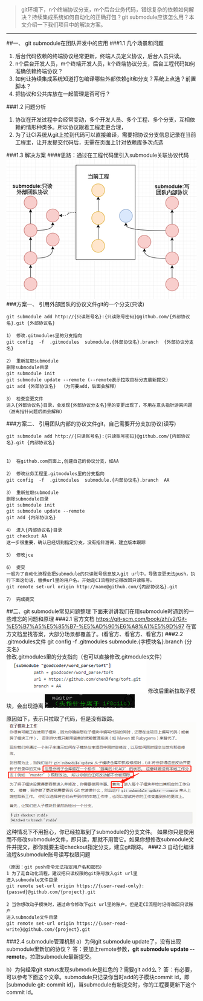 > git环境下，n个终端协议分支，m个后台业务代码，错综复杂的依赖如何解决？持续集成系统如何自动化的正确打包？git submodule应该怎么用？本文介绍一下我们项目中的解决方案。

<hr />

##一、	git submodule在团队开发中的应用
###1.1 几个场景和问题
1. 后台代码依赖的终端协议经常更新，终端人员定义协议，后台人员只读。
2. n个后台开发人员，m个终端开发人员，k个终端协议分支，后台工程代码如何准确依赖终端协议？
3. 如何让持续集成系统知道打包编译哪些外部依赖git和分支？系统上点选？前置脚本？
4. 把协议和公共库放在一起管理是否可行？

###1.2 问题分析
1. 协议在开发过程中会经常变动，多个开发人员、多个工程、多个分支，互相依赖的情形种类多。所以协议跟着工程走更合理，
2. 为了让CI系统从git上拉到代码可以直接编译，需要把协议分支信息记录在当前工程里，让开发提交代码后，无需在页面上针对依赖库多次点选

###1.3 解决方案
####思路：通过在工程代码里引入submodule关联协议代码
<img src="./img/submodule_1.png">
###方案一、 引用外部团队的协议文件git的一个分支(只读)
```
git submodule add http://{只读账号名}:{只读账号密码}@github.com/{外部协议名}.git {外部协议名}

1） 修改.gitmodules里的分支指向
git config  -f  .gitmodules  submodule.{外部协议名}.branch  {外部协议分支名}  

2） 重新拉取submodule
删除submodule目录
git submodule init
git submodule update --remote (--remote表示拉取目标分支最新提交)
git add {外部协议名}  （为何要add，后面会解释）

3） 检查变更文件
进入{外部协议名}目录，会发现{外部协议分支名}里的变更出现了，不用在意头指针游离问题（游离指针问题后面会解释）
```

###方案二、 引用团队内部的协议文件git，自己需要开分支加协议(读写)

```
git submodule add http://{只读账号名}:{只读账号密码}@github.com/{内部协议名}.git {内部协议名}


1） 在github.com页面上,创建自己的协议分支，如AA

2） 修改业务工程里.gitmodules里的分支指向
git config  -f  .gitmodules  submodule.{内部协议名}.branch  AA

3） 重新拉取submodule
删除submodule目录
git submodule init
git submodule update --remote
git add {内部协议名}

4） 进入{内部协议名}目录
git checkout AA
这一步很重要，确认已经切到指定分支，没有指针游离，建立版本跟踪

5） 修改jce

6） 提交
一般为了自动化流程会把submodule的只读账号信息放入git url中，导致变更无法push，执行下面这句话，替换url里的用户名。开始走CI流程时记得改回只读账号。
git remote set-url origin http://name@github.com/{内部协议名}.git

7） 完成提交
```

##二、git  submodule常见问题整理
下面来讲讲我们在用submodule时遇到的一些难忘的问题和原理
###2.1  官方文档
https://git-scm.com/book/zh/v2/Git-%E5%B7%A5%E5%85%B7-%E5%AD%90%E6%A8%A1%E5%9D%97
   在官方文档里找答案，大部分场景都覆盖了。(看官方、看官方、看官方) 
###2.2  .gitmodules文件
git config  -f  .gitmodules  submodule.{字模块名}.branch  {分支名}   
修改.gitmodules里的分支指向（也可以直接修改.gitmodules文件）
<img src="./img/submodule_4.png">
修改后重新拉取子模块，会出现游离
<img src="./img/submodule_2.png">

原因如下，表示只拉取了代码，但是没有跟踪。
<img src="./img/submodule_3.png">
这种情况下不用担心，你已经拉取到了submodule的分支文件。
如果你只是使用而不修改submodule文件，即只读，那就不用管它。如果你想修改submodule文件并提交，那你就要主动checkout指定分支，建立git跟踪。
###2.3 自动化编译流程&submodule账号读写权限问题
```
（原因：git push命令无法指定用户名和密码）
1 为了走自动化流程，建议把只读权限的git账号放入git url里
进入submodule文件目录
git remote set-url origin https://{user-read-only}:{passwd}@github.com/{project}.git

2 当你想改动子模块时，通过命令修改下git url里的账户。但是走CI流程时记得改回只读账户
进入submodule文件目录
git remote set-url origin https://{user-read-write}@github.com/{project}.git
```

###2.4 submodule管理机制
a）为何git submodule update了，没有出现submodule里新加的协议？
答：要加上remote参数，**git submodule update --remote**，拉取submodule最新提交。

b）为何经常git status发现submodule是红色的？需要git add么？
答：有必要，可以参考下面这个文章。submodule只记录你当时add的子模块commit id，即
[submodule git: commit id]，当submodule有新提交时，你的工程要更新下这个commit id。


